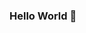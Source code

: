 ### Hello World 👋

<!--
**Monierrioir/Monierrioir** is a ✨ _special_ ✨ repository because its `README.md` (this file) appears on your GitHub profile.

Here are some ideas to get you started:
- 🌱 I’m currently learning C and python programming language.
- 🤔 I’m looking for help with cyber security area.
- 📫 You can reach me nurekizayse@gmail.com adress.
- ⚡ Fun fact: I am obsedded with learning.

